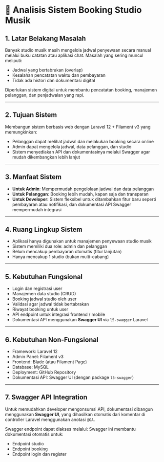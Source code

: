 # 🎸 Analisis Sistem Booking Studio Musik

## 1. Latar Belakang Masalah
Banyak studio musik masih mengelola jadwal penyewaan secara manual melalui buku catatan atau aplikasi chat. Masalah yang sering muncul meliputi:
- Jadwal yang bertabrakan (overlap)
- Kesalahan pencatatan waktu dan pembayaran
- Tidak ada histori dan dokumentasi digital

Diperlukan sistem digital untuk membantu pencatatan booking, manajemen pelanggan, dan penjadwalan yang rapi.

---

## 2. Tujuan Sistem
Membangun sistem berbasis web dengan Laravel 12 + Filament v3 yang memungkinkan:
- Pelanggan dapat melihat jadwal dan melakukan booking secara online
- Admin dapat mengelola jadwal, data pelanggan, dan studio
- Sistem menyediakan API dan dokumentasinya melalui Swagger agar mudah dikembangkan lebih lanjut

---

## 3. Manfaat Sistem
- **Untuk Admin**: Mempermudah pengelolaan jadwal dan data pelanggan
- **Untuk Pelanggan**: Booking lebih mudah, kapan saja dan transparan
- **Untuk Developer**: Sistem fleksibel untuk ditambahkan fitur baru seperti pembayaran atau notifikasi, dan dokumentasi API Swagger mempermudah integrasi

---

## 4. Ruang Lingkup Sistem
- Aplikasi hanya digunakan untuk manajemen penyewaan studio musik
- Sistem memiliki dua role: admin dan pelanggan
- Belum mencakup pembayaran otomatis (fitur lanjutan)
- Hanya mencakup 1 studio (bukan multi-cabang)

---

## 5. Kebutuhan Fungsional
- Login dan registrasi user
- Manajemen data studio (CRUD)
- Booking jadwal studio oleh user
- Validasi agar jadwal tidak bertabrakan
- Riwayat booking untuk user
- API endpoint untuk integrasi frontend / mobile
- Dokumentasi API menggunakan **Swagger UI** via `l5-swagger` Laravel

---

## 6. Kebutuhan Non-Fungsional
- Framework: Laravel 12
- Admin Panel: Filament v3
- Frontend: Blade (atau Filament Page)
- Database: MySQL
- Deployment: GitHub Repository
- Dokumentasi API: Swagger UI (dengan package `l5-swagger`)

---

## 7. Swagger API Integration
Untuk memudahkan developer mengonsumsi API, dokumentasi dibangun menggunakan **Swagger UI**, yang dihasilkan otomatis dari komentar di controller Laravel menggunakan anotasi `@OA`.

Swagger endpoint dapat diakses melalui:
Swagger ini membantu dokumentasi otomatis untuk:
- Endpoint studio
- Endpoint booking
- Endpoint login dan register